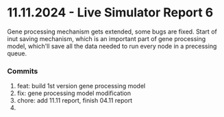 <h1>11.11.2024 - Live Simulator Report 6</h1>

<p>
    Gene processing mechanism gets extended, some bugs are fixed. Start of inut saving mechanism, which is an important part of gene processing model, which'll save all the data needed to run every node in a precessing queue.
</p>

<h3>Commits</h3>
<ol>
    <li>feat: build 1st version gene processing model</li>
    <li>fix: gene processing model modification</li>
    <li>chore: add 11.11 report, finish 04.11 report</li>
    <li></li>
</ol>